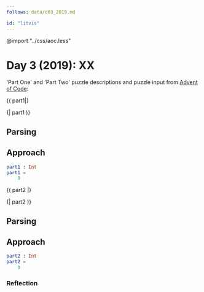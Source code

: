 ```yaml
---
follows: data/d03_2019.md

id: "litvis"
---
```


@import "../css/aoc.less"

# Day 3 (2019): XX

'Part One' and 'Part Two' puzzle descriptions and puzzle input from [Advent of Code](https://adventofcode.com/2019/day/3):

{( part1|}

{| part1 )}

## Parsing

## Approach

```elm {l r}
part1 : Int
part1 =
    0
```

{( part2 |}

{| part2 )}

## Parsing

## Approach

```elm {l r}
part2 : Int
part2 =
    0
```

### Reflection
